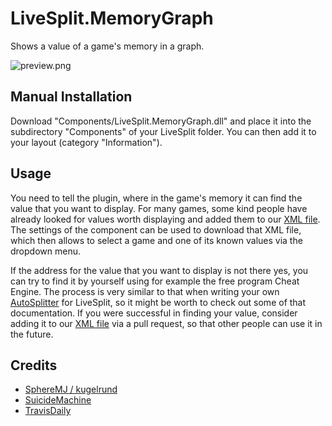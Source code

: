LiveSplit.MemoryGraph
=====================
Shows a value of a game's memory in a graph.

![preview.png](/images/preview.png)

Manual Installation
-------------------
Download "Components/LiveSplit.MemoryGraph.dll" and place it into the subdirectory "Components" of your LiveSplit folder. You can then add it to your layout (category "Information").

Usage
-----
You need to tell the plugin, where in the game's memory it can find the value that you want to display.
For many games, some kind people have already looked for values worth displaying and added them to our [XML file](https://github.com/kugelrund/LiveSplit.MemoryGraph/blob/master/XML/LiveSplit.MemoryGraph.Games.xml).
The settings of the component can be used to download that XML file, which then allows to select a game and one of its known values via the dropdown menu.

If the address for the value that you want to display is not there yes, you can try to find it by yourself using for example the free program Cheat Engine.
The process is very similar to that when writing your own [AutoSplitter](https://github.com/LiveSplit/LiveSplit.AutoSplitters/blob/master/README.md) for LiveSplit, so it might be worth to check out some of that documentation. If you were successful in finding your value, consider adding it to our [XML file](https://github.com/kugelrund/LiveSplit.MemoryGraph/blob/master/XML/LiveSplit.MemoryGraph.Games.xml) via a pull request, so that other people can use it in the future.

Credits
-----
* [SphereMJ / kugelrund](https://www.twitch.tv/spheremj)
* [SuicideMachine](https://www.twitch.tv/suicidemachine)
* [TravisDaily](https://github.com/TravisDaily)

